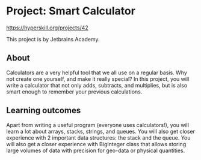 # Project: Smart Calculator
https://hyperskill.org/projects/42

This project is by Jetbrains Academy.

## About
Calculators are a very helpful tool that we all use on a regular basis. Why not create one yourself, and make it really special? In this project, you will write a calculator that not only adds, subtracts, and multiplies, but is also smart enough to remember your previous calculations.

## Learning outcomes
Apart from writing a useful program (everyone uses calculators!), you will learn a lot about arrays, stacks, strings, and queues. You will also get closer experience with 2 important data structures: the stack and the queue. You will also get a closer experience with BigInteger class that allows storing large volumes of data with precision for geo-data or physical quantities.
